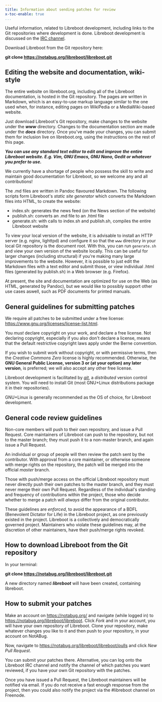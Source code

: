 ```yaml
---
title: Information about sending patches for review
x-toc-enable: true
...
```


Useful information, related to Libreboot development, including links to the
Git repositories where development is done. Libreboot development is discussed
on the [IRC channel](https://webchat.freenode.net/?channels=libreboot).

Download Libreboot from the Git repository here:

**git clone https://notabug.org/libreboot/libreboot.git**

Editing the website and documentation, wiki-style
-------------------------------------------------

The entire website on libreboot.org, including all of the Libreboot
documentation, is hosted in the Git repository. The pages are written in
Markdown, which is an easy-to-use markup language similar to the one used
when, for instance, editing pages on WikiPedia or a MediaWiki-based website.

Just download Libreboot's Git repository, make changes to the website under
the ***www*** directory. Changes to the documentation section are made under
the ***docs*** directory. Once you've made your changes, you can submit them
for inclusion live on libreboot.org, using the instructions on the rest of this
page.

***You can use any standard text editor to edit and improve the entire
Libreboot website. E.g. Vim, GNU Emacs, GNU Nano, Gedit or whatever you
prefer to use.***

We currently have a shortage of people who possess the skill to write and
maintain good documentation for Libreboot, so we welcome any and all
contributions!

The .md files are written in Pandoc flavoured Markdown. The following scripts
form Libreboot's *static site generator* which converts the Markdown files into
HTML, to create the website:

- index.sh: generates the news feed (on the News section of the website)
- publish.sh: converts an .md file to an .html file
- generate.sh: with calls to index.sh and publish.sh, compiles the entire
  Libreboot website

To view your local version of the website, it is advisable to install an HTTP
server (e.g. nginx, lighttpd) and configure it so that the `www` directory in
your local Git repository is the document root. With this, you can run
`generate.sh` and view your own version of the website locally. This can be
useful for larger changes (including structural) if you're making many large
improvements to the website. However, it is possible to just edit the Markdown
files with a text editor and submit those, or view individual .html files
(generated by publish.sh) in a Web browser (e.g. Firefox).

At present, the site and documentation are optimized for use on the Web (as
HTML, generated by Pandoc), but we would like to possibly support other use
cases aswell, such as PDF documents for printed manuals.

General guidelines for submitting patches
-----------------------------------------

We require all patches to be submitted under a free license:
<https://www.gnu.org/licenses/license-list.html>.

You *must* declare copyright on your work, and declare a free license. Not
declaring copyright, especially if you also don't declare a license, means that
the default restrictive copyright laws apply under the Berne convention.

If you wish to submit work without copyright, or with permissive terms, then
the *Creative Commons Zero* license is highly recommended. Otherwise, the **GNU
General Public License, version 3 or (at your option) any later version**, is
preferred; we will also accept any other free license.

Libreboot development is facilitated by *[git](https://git-scm.com/)*, a
*distributed* version control system. You will need to install Git (most
GNU+Linux distributions package it in their repositories).

GNU+Linux is generally recommended as the OS of choice, for Libreboot
development.

General code review guidelines
------------------------------

Non-core members will push to their own repository, and issue a Pull Request.
Core maintainers of Libreboot can push to the repository, but not to the master
branch; they must push it to a non-master branch, and again issue a Pull
Request.

An individual or group of people will then review the patch sent by the
contributor. With approval from a core maintainer, or otherwise someone with
merge rights on the repository, the patch will be merged into the official
*master* branch.

Those with push/merge access on the official Libreboot repository must never
directly push their own patches to the master branch, and they must never
merge their own Pull Request. Regardless of the individual's standing and
frequency of contributions within the project, those who decide whether to
merge a patch will *always* differ from the original contributor.

These guidelines are *enforced*, to avoid the appearance of a BDFL (Benevolent
Dictator for Life) in the Libreboot project, as one previously existed in the
project. Libreboot is a collectively and democratically governed project.
Maintainers who violate these guidelines may, at the discretion of other
maintainers, have their push/merge rights revoked.

How to download Libreboot from the Git repository
-------------------------------------------------

In your terminal:

**git clone https://notabug.org/libreboot/libreboot.git**

A new directory named ***libreboot*** will have been created, containing
libreboot.

How to submit your patches 
--------------------------

Make an account on <https://notabug.org/> and navigate (while logged in) to
<https://notabug.org/libreboot/libreboot>. Click *Fork* and in your account,
you will have your own repository of Libreboot. Clone your repository, make
whatever changes you like to it and then push to your repository, in your
account on NotABug.

Now, navigate to <https://notabug.org/libreboot/libreboot/pulls> and click
*New Pull Request*. 

You can submit your patches there. Alternative, you can log onto the Libreboot
IRC channel and notify the channel of which patches you want reviewed, if you
have your own Git repository with the patches.

Once you have issued a Pull Request, the Libreboot maintainers will be notified
via email. If you do not receive a fast enough response from the project, then
you could also notify the project via the #libreboot channel on Freenode.
